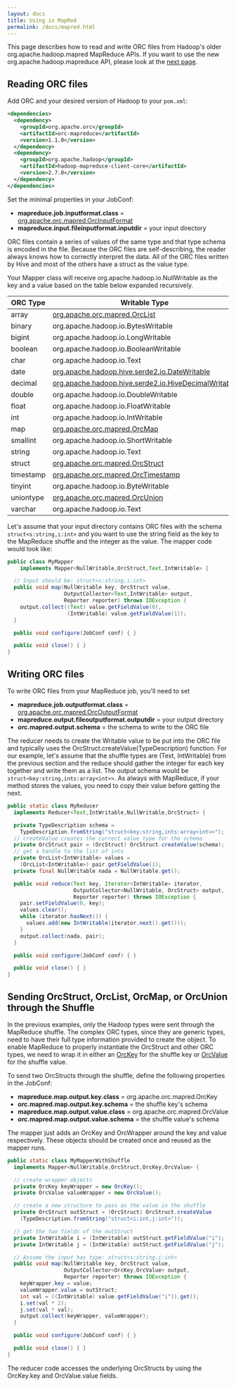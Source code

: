 ```yaml
---
layout: docs
title: Using in MapRed
permalink: /docs/mapred.html
---
```


This page describes how to read and write ORC files from Hadoop's
older org.apache.hadoop.mapred MapReduce APIs. If you want to use the
new org.apache.hadoop.mapreduce API, please look at the [next
page](/docs/mapreduce.html).

## Reading ORC files

Add ORC and your desired version of Hadoop to your `pom.xml`:

~~~ xml
<dependencies>
  <dependency>
    <groupId>org.apache.orc</groupId>
    <artifactId>orc-mapreduce</artifactId>
    <version>1.1.0</version>
  </dependency>
  <dependency>
    <groupId>org.apache.hadoop</groupId>
    <artifactId>hadoop-mapreduce-client-core</artifactId>
    <version>2.7.0</version>
  </dependency>
</dependencies>
~~~

Set the minimal properties in your JobConf:

* **mapreduce.job.inputformat.class** = [org.apache.orc.mapred.OrcInputFormat](/api/orc-mapreduce/index.html?org/apache/orc/mapred/OrcInputFormat.html)
* **mapreduce.input.fileinputformat.inputdir** = your input directory

ORC files contain a series of values of the same type and that type
schema is encoded in the file. Because the ORC files are
self-describing, the reader always knows how to correctly interpret
the data. All of the ORC files written by Hive and most of the others have
a struct as the value type.

Your Mapper class will receive org.apache.hadoop.io.NullWritable as
the key and a value based on the table below expanded recursively.

| ORC Type | Writable Type |
| -------- | ------------- |
| array | [org.apache.orc.mapred.OrcList](/api/orc-mapreduce/index.html?org/apache/orc/mapred/OrcStruct.html) |
| binary | org.apache.hadoop.io.BytesWritable |
| bigint | org.apache.hadoop.io.LongWritable |
| boolean | org.apache.hadoop.io.BooleanWritable |
| char | org.apache.hadoop.io.Text |
| date | [org.apache.hadoop.hive.serde2.io.DateWritable](/api/hive-storage-api/index.html?org/apache/hadoop/hive/serde2/io/DateWritable.html) |
| decimal | [org.apache.hadoop.hive.serde2.io.HiveDecimalWritable](/api/hive-storage-api/index.html?org/apache/hadoop/hive/serde2/io/HiveDecimalWritable.html) |
| double | org.apache.hadoop.io.DoubleWritable |
| float | org.apache.hadoop.io.FloatWritable |
| int | org.apache.hadoop.io.IntWritable |
| map | [org.apache.orc.mapred.OrcMap](/api/orc-mapreduce/index.html?org/apache/orc/mapred/OrcMap.html) |
| smallint | org.apache.hadoop.io.ShortWritable |
| string | org.apache.hadoop.io.Text |
| struct | [org.apache.orc.mapred.OrcStruct](/api/orc-mapreduce/index.html?org/apache/orc/mapred/OrcStruct.html) |
| timestamp | [org.apache.orc.mapred.OrcTimestamp](/api/orc-mapreduce/index.html?org/apache/orc/mapred/OrcTimestamp.html) |
| tinyint | org.apache.hadoop.io.ByteWritable |
| uniontype | [org.apache.orc.mapred.OrcUnion](/api/orc-mapreduce/index.html?org/apache/orc/mapred/OrcUnion.html) |
| varchar | org.apache.hadoop.io.Text |

Let's assume that your input directory contains ORC files with the
schema `struct<s:string,i:int>` and you want to use the string field
as the key to the MapReduce shuffle and the integer as the value. The
mapper code would look like:

~~~ java
public class MyMapper
    implements Mapper<NullWritable,OrcStruct,Text,IntWritable> {

  // Input should be: struct<s:string,i:int>
  public void map(NullWritable key, OrcStruct value,
                  OutputCollector<Text,IntWritable> output,
                  Reporter reporter) throws IOException {
    output.collect((Text) value.getFieldValue(0),
                   (IntWritable) value.getFieldValue(1));
  }

  public void configure(JobConf conf) { }

  public void close() { }
}
~~~

## Writing ORC files

To write ORC files from your MapReduce job, you'll need to set

* **mapreduce.job.outputformat.class** = [org.apache.orc.mapred.OrcOutputFormat](/api/orc-mapreduce/index.html?org/apache/orc/mapred/OrcOutputFormat.html)
* **mapreduce.output.fileoutputformat.outputdir** = your output directory
* **orc.mapred.output.schema** = the schema to write to the ORC file

The reducer needs to create the Writable value to be put into the ORC
file and typically uses the OrcStruct.createValue(TypeDescription)
function. For our example, let's assume that the shuffle types are
(Text, IntWritable) from the previous section and the reduce should
gather the integer for each key together and write them as a list. The
output schema would be `struct<key:string,ints:array<int>>`. As always
with MapReduce, if your method stores the values, you need to copy their
value before getting the next.

~~~ java
public static class MyReducer
  implements Reducer<Text,IntWritable,NullWritable,OrcStruct> {

  private TypeDescription schema =
    TypeDescription.fromString("struct<key:string,ints:array<int>>");
  // createValue creates the correct value type for the schema
  private OrcStruct pair = (OrcStruct) OrcStruct.createValue(schema);
  // get a handle to the list of ints
  private OrcList<IntWritable> values =
    (OrcList<IntWritable>) pair.getFieldValue(1);
  private final NullWritable nada = NullWritable.get();

  public void reduce(Text key, Iterator<IntWritable> iterator,
                     OutputCollector<NullWritable, OrcStruct> output,
                     Reporter reporter) throws IOException {
    pair.setFieldValue(0, key);
    values.clear();
    while (iterator.hasNext()) {
      values.add(new IntWritable(iterator.next().get()));
    }
    output.collect(nada, pair);
  }

  public void configure(JobConf conf) { }

  public void close() { }
}
~~~

## Sending OrcStruct, OrcList, OrcMap, or OrcUnion through the Shuffle

In the previous examples, only the Hadoop types were sent through the
MapReduce shuffle. The complex ORC types, since they are generic
types, need to have their full type information provided to create the
object. To enable MapReduce to properly instantiate the OrcStruct and
other ORC types, we need to wrap it in either an
[OrcKey](/api/orc-mapreduce/index.html?org/apache/orc/mapred/OrcKey.html)
for the shuffle key or
[OrcValue](/api/orc-mapreduce/index.html?org/apache/orc/mapred/OrcValue.html)
for the shuffle value.

To send two OrcStructs through the shuffle, define the following properties
in the JobConf:

* **mapreduce.map.output.key.class** = org.apache.orc.mapred.OrcKey
* **orc.mapred.map.output.key.schema** = the shuffle key's schema
* **mapreduce.map.output.value.class** = org.apache.orc.mapred.OrcValue
* **orc.mapred.map.output.value.schema** = the shuffle value's schema

The mapper just adds an OrcKey and OrcWrapper around the key and value
respectively. These objects should be created once and reused as the mapper
runs.

~~~ java
public static class MyMapperWithShuffle
  implements Mapper<NullWritable,OrcStruct,OrcKey,OrcValue> {

  // create wrapper objects
  private OrcKey keyWrapper = new OrcKey();
  private OrcValue valueWrapper = new OrcValue();

  // create a new structure to pass as the value in the shuffle
  private OrcStruct outStruct = (OrcStruct) OrcStruct.createValue
    (TypeDescription.fromString("struct<i:int,j:int>"));

  // get the two fields of the outStruct
  private IntWritable i = (IntWritable) outStruct.getFieldValue("i");
  private IntWritable j = (IntWritable) outStruct.getFieldValue("j");

  // Assume the input has type: struct<s:string,i:int>
  public void map(NullWritable key, OrcStruct value,
                  OutputCollector<OrcKey,OrcValue> output,
                  Reporter reporter) throws IOException {
    keyWrapper.key = value;
    valueWrapper.value = outStruct;
    int val = ((IntWritable) value.getFieldValue("i")).get();
    i.set(val * 2);
    j.set(val * val);
    output.collect(keyWrapper, valueWrapper);
  }

  public void configure(JobConf conf) { }

  public void close() { }
}
~~~

The reducer code accesses the underlying OrcStructs by using the
OrcKey.key and OrcValue.value fields.